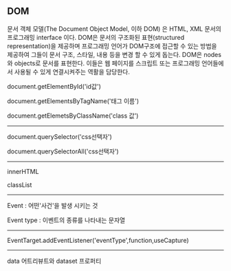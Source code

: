 ## DOM

문서 객체 모델(The Document Object Model, 이하 DOM) 은 HTML, XML 문서의 프로그래밍 interface 이다. DOM은 문서의 구조화된 표현(structured representation)을 제공하며 프로그래밍 언어가 DOM구조에 접근할 수 있는 방법을 제공하여 그들이 문서 구조, 스타일, 내용 등을 변경 할 수 있게 돕는다. DOM은 nodes와 objects로 문서를 표현한다. 이들은 웹 페이지를 스크립트 또는 프로그래밍 언어들에서 사용될 수 있게 연결시켜주는 역활을 담당한다.

document.getElementById('id값')

document.getElementsByTagName('태그 이름')

document.getElemetsByClassName('class 값')

---

document.querySelector('css선택자')

document.querySelectorAll('css선택자')

---

innerHTML

classList

---

Event : 어떤'사건'을 발생 시키는 것

Event type : 이벤트의 종류를 나타내는 문자열

---

EventTarget.addEventListener('eventType',function,useCapture)


---


data 어트리뷰트와 dataset 프로퍼티

